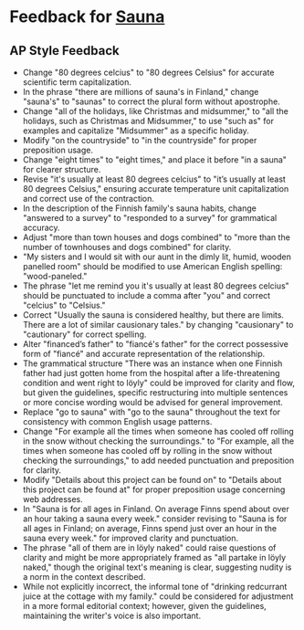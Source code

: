 # Feedback for [Sauna](https://lauramiina.github.io/suomi-sauna/)

## AP Style Feedback

- Change "80 degrees celcius" to "80 degrees Celsius" for accurate scientific term capitalization.
- In the phrase "there are millions of sauna's in Finland," change "sauna's" to "saunas" to correct the plural form without apostrophe.
- Change "all of the holidays, like Christmas and midsummer," to "all the holidays, such as Christmas and Midsummer," to use "such as" for examples and capitalize "Midsummer" as a specific holiday.
- Modify "on the countryside" to "in the countryside" for proper preposition usage.
- Change "eight times" to "eight times," and place it before "in a sauna" for clearer structure.
- Revise "it's usually at least 80 degrees celcius" to "it’s usually at least 80 degrees Celsius," ensuring accurate temperature unit capitalization and correct use of the contraction.
- In the description of the Finnish family's sauna habits, change "answered to a survey" to "responded to a survey" for grammatical accuracy.
- Adjust "more than town houses and dogs combined" to "more than the number of townhouses and dogs combined" for clarity.
- "My sisters and I would sit with our aunt in the dimly lit, humid, wooden panelled room" should be modified to use American English spelling: "wood-paneled."
- The phrase "let me remind you it's usually at least 80 degrees celcius" should be punctuated to include a comma after "you" and correct "celcius" to "Celsius."
- Correct "Usually the sauna is considered healthy, but there are limits. There are a lot of similar causionary tales." by changing "causionary" to "cautionary" for correct spelling.
- Alter "financed’s father" to "fiancé's father" for the correct possessive form of "fiancé" and accurate representation of the relationship.
- The grammatical structure "There was an instance when one Finnish father had just gotten home from the hospital after a life-threatening condition and went right to löyly" could be improved for clarity and flow, but given the guidelines, specific restructuring into multiple sentences or more concise wording would be advised for general improvement.
- Replace "go to sauna" with "go to the sauna" throughout the text for consistency with common English usage patterns.
- Change "For example all the times when someone has cooled off rolling in the snow without checking the surroundings." to "For example, all the times when someone has cooled off by rolling in the snow without checking the surroundings," to add needed punctuation and preposition for clarity.
- Modify "Details about this project can be found on" to "Details about this project can be found at" for proper preposition usage concerning web addresses.
- In "Sauna is for all ages in Finland. On average Finns spend about over an hour taking a sauna every week." consider revising to "Sauna is for all ages in Finland; on average, Finns spend just over an hour in the sauna every week." for improved clarity and punctuation.
- The phrase "all of them are in löyly naked" could raise questions of clarity and might be more appropriately framed as "all partake in löyly naked," though the original text's meaning is clear, suggesting nudity is a norm in the context described.
- While not explicitly incorrect, the informal tone of "drinking redcurrant juice at the cottage with my family." could be considered for adjustment in a more formal editorial context; however, given the guidelines, maintaining the writer's voice is also important.
